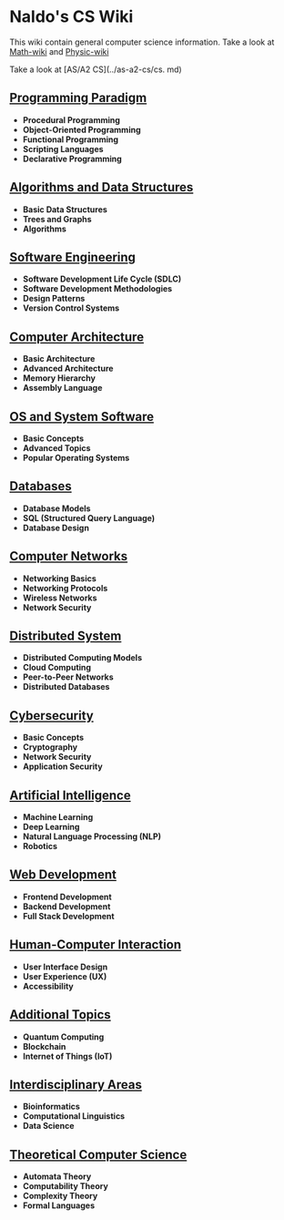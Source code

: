# Naldo's CS Wiki

This wiki contain general computer science information.
Take a look at [Math-wiki](..//math/math.md) and [Physic-wiki](../physic/physic.md)

Take a look at [AS/A2 CS](../as-a2-cs/cs. md)

## [Programming Paradigm](programming-paradigm.ipynb)

- **Procedural Programming**
- **Object-Oriented Programming**
- **Functional Programming**
- **Scripting Languages**
- **Declarative Programming**

## [Algorithms and Data Structures](algorithms-and-data-structures.ipynb)

- **Basic Data Structures**
- **Trees and Graphs**
- **Algorithms**

## [Software Engineering](software-engineering.ipynb)

- **Software Development Life Cycle (SDLC)**
- **Software Development Methodologies**
- **Design Patterns**
- **Version Control Systems**

## [Computer Architecture](computer-architecture.ipynb)

- **Basic Architecture**
- **Advanced Architecture**
- **Memory Hierarchy**
- **Assembly Language**

## [OS and System Software](os-system-software.ipynb)

- **Basic Concepts**
- **Advanced Topics**
- **Popular Operating Systems**

## [Databases](databases.ipynb)

- **Database Models**
- **SQL (Structured Query Language)**
- **Database Design**

## [Computer Networks](computer-networks.ipynb)

- **Networking Basics**
- **Networking Protocols**
- **Wireless Networks**
- **Network Security**

## [Distributed System](distributed-system.ipynb)

- **Distributed Computing Models**
- **Cloud Computing**
- **Peer-to-Peer Networks**
- **Distributed Databases**

## [Cybersecurity](cybersecurity.ipynb)

- **Basic Concepts**
- **Cryptography**
- **Network Security**
- **Application Security**

## [Artificial Intelligence](artificial-intelligence.ipynb)

- **Machine Learning**
- **Deep Learning**
- **Natural Language Processing (NLP)**
- **Robotics**

## [Web Development](web-development.ipynb)

- **Frontend Development**
- **Backend Development**
- **Full Stack Development**

## [Human-Computer Interaction](human-computer-interaction.ipynb)

- **User Interface Design**
- **User Experience (UX)**
- **Accessibility**

## [Additional Topics](additional-topics.ipynb)

- **Quantum Computing**
- **Blockchain**
- **Internet of Things (IoT)**

## [Interdisciplinary Areas](interdisciplinary.ipynb)

- **Bioinformatics**
- **Computational Linguistics**
- **Data Science**

## [Theoretical Computer Science](theoretical-computer-science.ipynb)

- **Automata Theory**
- **Computability Theory**
- **Complexity Theory**
- **Formal Languages**